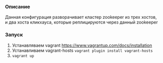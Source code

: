 ### Описание  
Данная конфигурация разворачивает кластер zookeeper из трех хостов, и два хоста кликхауса, которые реплицируются через данный zookeeper  


### Запуск
1. Устанавляваем vagrant  https://www.vagrantup.com/docs/installation  
2. Устанавливаем vagrant-hosts `vagrant plugin install vagrant-hosts`  
3. `vagrant up`  

